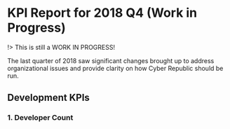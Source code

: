
# KPI Report for 2018 Q4 (Work in Progress)

!> This is still a WORK IN PROGRESS!

The last quarter of 2018 saw significant changes brought up to address organizational issues and provide clarity on how Cyber Republic should be run.

## Development KPIs

### 1. Developer Count


